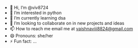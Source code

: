 - 👋 Hi, I’m @viv8724
- 👀 I’m interested in python 
- 🌱 I’m currently learning dsa
- 💞️ I’m looking to collaborate on in new projects and ideas
- 📫 How to reach me email me at vaishnaviii8824@gmail.com
- 😄 Pronouns: she/her
- ⚡ Fun fact: ...

<!---
viv8724/viv8724 is a ✨ special ✨ repository because its `README.md` (this file) appears on your GitHub profile.
You can click the Preview link to take a look at your changes.
--->
